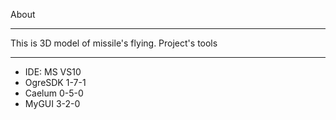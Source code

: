 About
_____
This is 3D model of missile's flying.
Project's tools
_______________
- IDE: MS VS10
- OgreSDK 1-7-1
- Caelum 0-5-0
- MyGUI 3-2-0
